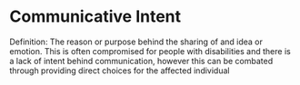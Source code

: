 # Communicative Intent

Definition: The reason or purpose behind the sharing of and idea or emotion. This is often compromised for people with disabilities and there is a lack of intent behind communication, however this can be combated through providing direct choices for the affected individual
